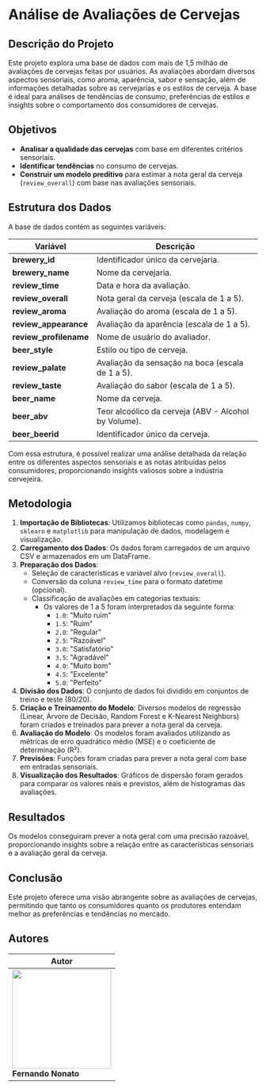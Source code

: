 
# Análise de Avaliações de Cervejas

## Descrição do Projeto
Este projeto explora uma base de dados com mais de 1,5 milhão de avaliações de cervejas feitas por usuários. As avaliações abordam diversos aspectos sensoriais, como aroma, aparência, sabor e sensação, além de informações detalhadas sobre as cervejarias e os estilos de cerveja. A base é ideal para análises de tendências de consumo, preferências de estilos e insights sobre o comportamento dos consumidores de cervejas.

## Objetivos
- **Analisar a qualidade das cervejas** com base em diferentes critérios sensoriais.
- **Identificar tendências** no consumo de cervejas.
- **Construir um modelo preditivo** para estimar a nota geral da cerveja (`review_overall`) com base nas avaliações sensoriais.

## Estrutura dos Dados
A base de dados contém as seguintes variáveis:

| Variável                  | Descrição                                         |
|---------------------------|---------------------------------------------------|
| **brewery_id**            | Identificador único da cervejaria.                |
| **brewery_name**          | Nome da cervejaria.                              |
| **review_time**           | Data e hora da avaliação.                        |
| **review_overall**        | Nota geral da cerveja (escala de 1 a 5).        |
| **review_aroma**          | Avaliação do aroma (escala de 1 a 5).           |
| **review_appearance**     | Avaliação da aparência (escala de 1 a 5).       |
| **review_profilename**    | Nome de usuário do avaliador.                    |
| **beer_style**            | Estilo ou tipo de cerveja.                       |
| **review_palate**         | Avaliação da sensação na boca (escala de 1 a 5).|
| **review_taste**          | Avaliação do sabor (escala de 1 a 5).           |
| **beer_name**             | Nome da cerveja.                                 |
| **beer_abv**              | Teor alcoólico da cerveja (ABV - Alcohol by Volume). |
| **beer_beerid**           | Identificador único da cerveja.                  |

Com essa estrutura, é possível realizar uma análise detalhada da relação entre os diferentes aspectos sensoriais e as notas atribuídas pelos consumidores, proporcionando insights valiosos sobre a indústria cervejeira.

## Metodologia
1. **Importação de Bibliotecas**: Utilizamos bibliotecas como `pandas`, `numpy`, `sklearn` e `matplotlib` para manipulação de dados, modelagem e visualização.
2. **Carregamento dos Dados**: Os dados foram carregados de um arquivo CSV e armazenados em um DataFrame.
3. **Preparação dos Dados**:
   - Seleção de características e variável alvo (`review_overall`).
   - Conversão da coluna `review_time` para o formato datetime (opcional).
   - Classificação de avaliações em categorias textuais:
     - Os valores de 1 a 5 foram interpretados da seguinte forma:
       - `1.0`: "Muito ruim"
       - `1.5`: "Ruim"
       - `2.0`: "Regular"
       - `2.5`: "Razoável"
       - `3.0`: "Satisfatório"
       - `3.5`: "Agradável"
       - `4.0`: "Muito bom"
       - `4.5`: "Excelente"
       - `5.0`: "Perfeito"
4. **Divisão dos Dados**: O conjunto de dados foi dividido em conjuntos de treino e teste (80/20).
5. **Criação e Treinamento do Modelo**: Diversos modelos de regressão (Linear, Árvore de Decisão, Random Forest e K-Nearest Neighbors) foram criados e treinados para prever a nota geral da cerveja.
6. **Avaliação do Modelo**: Os modelos foram avaliados utilizando as métricas de erro quadrático médio (MSE) e o coeficiente de determinação (R²).
7. **Previsões**: Funções foram criadas para prever a nota geral com base em entradas sensoriais.
8. **Visualização dos Resultados**: Gráficos de dispersão foram gerados para comparar os valores reais e previstos, além de histogramas das avaliações.

## Resultados
Os modelos conseguiram prever a nota geral com uma precisão razoável, proporcionando insights sobre a relação entre as características sensoriais e a avaliação geral da cerveja. 

## Conclusão
Este projeto oferece uma visão abrangente sobre as avaliações de cervejas, permitindo que tanto os consumidores quanto os produtores entendam melhor as preferências e tendências no mercado.

## Autores
| Autor                             |
|-----------------------------------|
| <a href="https://github.com/Cyberfn"><img src="https://github.com/Cyberfn.png" width="200" height="200" /></a><br>**Fernando Nonato** |